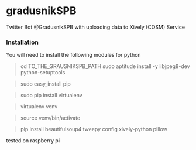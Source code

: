gradusnikSPB
============

Twitter Bot @GradusnikSPB with uploading data to Xively (COSM) Service

### Installation

You will need to install the following modules for python
> cd TO_THE_GRAUSNIKSPB_PATH
> sudo aptitude install -y libjpeg8-dev python-setuptools

> sudo easy_install pip

> sudo pip install virtualenv

> virtualenv venv

> source venv/bin/activate

> pip install beautifulsoup4 tweepy config xively-python pillow

tested on raspberry pi
